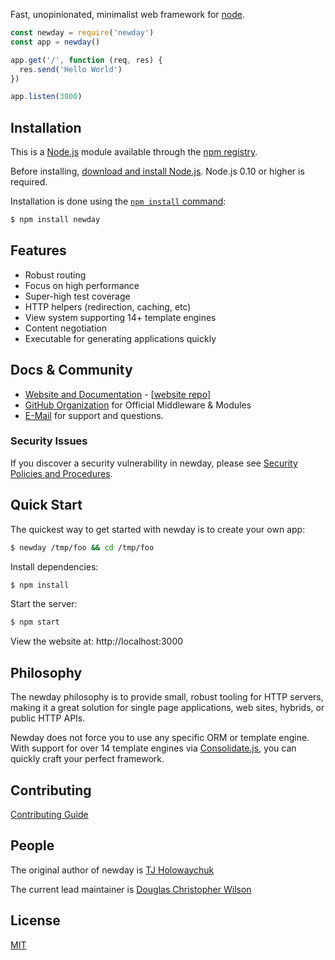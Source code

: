 
  Fast, unopinionated, minimalist web framework for [node](http://nodejs.org).
 
```js
const newday = require('newday')
const app = newday()

app.get('/', function (req, res) {
  res.send('Hello World')
})

app.listen(3000)
```

## Installation

This is a [Node.js](https://nodejs.org/en/) module available through the
[npm registry](https://www.npmjs.com/).

Before installing, [download and install Node.js](https://nodejs.org/en/download/).
Node.js 0.10 or higher is required.

Installation is done using the
[`npm install` command](https://docs.npmjs.com/getting-started/installing-npm-packages-locally):

```bash
$ npm install newday
```

## Features

  * Robust routing
  * Focus on high performance
  * Super-high test coverage
  * HTTP helpers (redirection, caching, etc)
  * View system supporting 14+ template engines
  * Content negotiation
  * Executable for generating applications quickly

  ## Docs & Community

  * [Website and Documentation](http://puzzleartcollection.website/) - [[website repo](https://https://github.com/LifeCoachRay/newday)]
  * [GitHub Organization](https://https://github.com/LifeCoachRay/newday/tree/main/lib/middleware) for Official Middleware & Modules
  * [E-Mail](support@mypockettokenfoundation.org) for support and questions.


### Security Issues

If you discover a security vulnerability in newday, please see [Security Policies and Procedures](Security.md).

## Quick Start

  The quickest way to get started with newday is to create your own app:

```bash
$ newday /tmp/foo && cd /tmp/foo
```

  Install dependencies:

```bash
$ npm install
```

  Start the server:

```bash
$ npm start
```

  View the website at: http://localhost:3000

## Philosophy

  The newday philosophy is to provide small, robust tooling for HTTP servers, making
  it a great solution for single page applications, web sites, hybrids, or public
  HTTP APIs.

  Newday does not force you to use any specific ORM or template engine. With support for over
  14 template engines via [Consolidate.js](https://github.com/tj/consolidate.js),
  you can quickly craft your perfect framework.


## Contributing

[Contributing Guide](Contributing.md)

## People

The original author of newday is [TJ Holowaychuk](https://github.com/tj)

The current lead maintainer is [Douglas Christopher Wilson](https://github.com/dougwilson)


## License

  [MIT](LICENSE)

